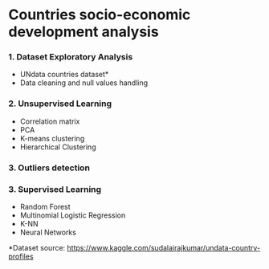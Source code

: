 # Countries socio-economic development analysis

### 1. Dataset Exploratory Analysis
- UNdata countries dataset*
- Data cleaning and null values handling

### 2. Unsupervised Learning
- Correlation matrix
- PCA
- K-means clustering
- Hierarchical Clustering

### 3. Outliers detection

### 3. Supervised Learning
- Random Forest
- Multinomial Logistic Regression
- K-NN
- Neural Networks

*Dataset source: https://www.kaggle.com/sudalairajkumar/undata-country-profiles
